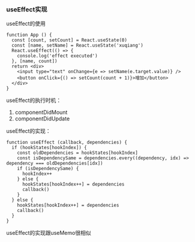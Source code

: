 ### useEffect实现
useEffect的使用
```
function App () {
  const [count, setCount] = React.useState(0)
  const [name, setName] = React.useState('xuqiang')
  React.useEffect(() => {
    console.log('effect executed')
  }, [name, count])
  return <div>
    <input type="text" onChange={e => setName(e.target.value)} />
    <button onClick={() => setCount(count + 1)}>增加</button>
  </div>
}
```   

useEffect的执行时机：
1. componentDidMount
2. componentDidUpdate

useEffect的实现：
```
function useEffect (callback, dependencies) {
  if (hookStates[hookIndex]) {
    const oldDependencies = hookStates[hookIndex]
    const isDependencySame = dependencies.every((dependency, idx) => dependency === oldDependencies[idx])
    if (isDependencySame) {
      hookIndex++
    } else {
      hookStates[hookIndex++] = dependencies
      callback()
    }
  } else {
    hookStates[hookIndex++] = dependencies
    callback()
  }
}
```

useEffect的实现跟useMemo很相似